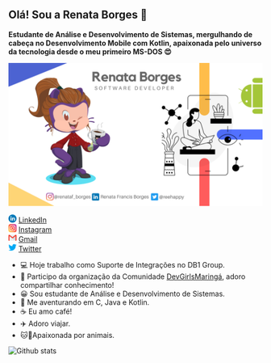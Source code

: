 ## Olá! Sou a Renata Borges 👋

**Estudante de Análise e Desenvolvimento de  Sistemas, mergulhando de cabeça no Desenvolvimento Mobile com Kotlin, apaixonada pelo universo da tecnologia desde o meu primeiro MS-DOS :heart_eyes:**  

<img src="Xenon.png">

<a href="https://www.linkedin.com/in/renata-francis-borges-b6b056158"><img src="linkedin.png" width="16"></img></a> [LinkedIn](https://www.linkedin.com/in/renata-francis-borges-b6b056158)<br>
<a href="https://www.instagram.com/renataf_borges/"><img src="instagram.png" width="16"></img></a> [Instagram](https://www.instagram.com/renataf_borges/)<br>
<a href="https://renata.francisborges@gmail.com"><img src="gmail.png" width="16"></img></a> [Gmail](renata.francisborges@gmail.com)<br>
<a href="https://www.twitter.com/reehappy/"><img src="twitter.png" width="16"></img></a> [Twitter](https://www.twitter.com/reehappy/)<br>

* :computer:  Hoje trabalho como Suporte de Integrações no DB1 Group.
* 🙏  Participo da organização da Comunidade [DevGirlsMaringá](https://www.instagram.com/devgirlsmaringa/), adoro compartilhar conhecimento!
* 😀  Sou estudante de Análise e Desenvolvimento de Sistemas. 
* :rocket: Me aventurando em C, Java e Kotlin.
* :coffee: Eu amo café!
* :airplane: Adoro viajar.
* :cat::dog:Apaixonada por animais.

![Github stats](https://github-readme-stats.vercel.app/api?username=renatafborges&theme=radical&count_private=true&show_icons=true)

